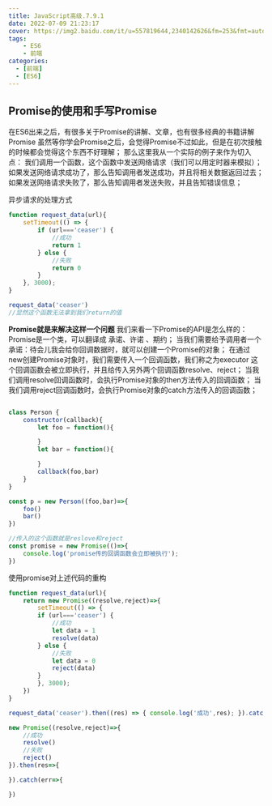 ```yaml
---
title: JavaScript高级.7.9.1
date: 2022-07-09 21:23:17
cover: https://img2.baidu.com/it/u=557819644,2340142626&fm=253&fmt=auto&a=138&f=JEG?w=1000&h=500
tags:
    - ES6
    - 前端
categories:
  - [前端]
  - [ES6]
---
```


## Promise的使用和手写Promise
在ES6出来之后，有很多关于Promise的讲解、文章，也有很多经典的书籍讲解Promise
虽然等你学会Promise之后，会觉得Promise不过如此，但是在初次接触的时候都会觉得这个东西不好理解；
 那么这里我从一个实际的例子来作为切入点：
我们调用一个函数，这个函数中发送网络请求（我们可以用定时器来模拟）；
如果发送网络请求成功了，那么告知调用者发送成功，并且将相关数据返回过去；
如果发送网络请求失败了，那么告知调用者发送失败，并且告知错误信息；
<!-- more -->

异步请求的处理方式
```javascript
function request_data(url){
    setTimeout(() => {
        if (url==='ceaser') {
            //成功
            return 1
        } else {
            //失败
            return 0
        }
    }, 3000);
}

request_data('ceaser')
//显然这个函数无法拿到我们return的值
```

**Promise就是来解决这样一个问题**
我们来看一下Promise的API是怎么样的：
Promise是一个类，可以翻译成 承诺、许诺 、期约；
当我们需要给予调用者一个承诺：待会儿我会给你回调数据时，就可以创建一个Promise的对象；
在通过new创建Promise对象时，我们需要传入一个回调函数，我们称之为executor
这个回调函数会被立即执行，并且给传入另外两个回调函数resolve、reject；
当我们调用resolve回调函数时，会执行Promise对象的then方法传入的回调函数；
当我们调用reject回调函数时，会执行Promise对象的catch方法传入的回调函数；
```javascript

class Person {
    constructor(callback){
        let foo = function(){

        }
        let bar = function(){

        }
        callback(foo,bar)
    }
}

const p = new Person((foo,bar)=>{
    foo()
    bar()
})

//传入的这个函数就是reslove和reject
const promise = new Promise(()=>{
    console.log('promise传的回调函数会立即被执行');
})


```
使用promise对上述代码的重构
```javascript
function request_data(url){
    return new Promise((resolve,reject)=>{
        setTimeout(() => {
        if (url==='ceaser') {
            //成功
            let data = 1
            resolve(data)
        } else {
            //失败
            let data = 0
            reject(data)
        }
        }, 3000);
    })
}

request_data('ceaser').then((res) => { console.log('成功',res); }).catch((err) => { console.log('失败',err); })
```

```javascript
new Promise((resolve,reject)=>{
    //成功
    resolve()
    //失败
    reject()
}).then(res=>{

}).catch(err=>{

})

```